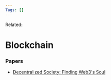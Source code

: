 ```yaml
---
Tags: []
---
```

Related: 
# Blockchain

### Papers
- [Decentralized Society: Finding Web3's Soul](https://papers.ssrn.com/sol3/papers.cfm?abstract_id=4105763)